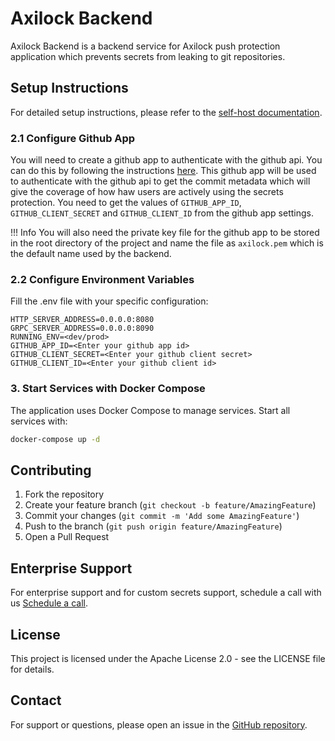 # Axilock Backend

Axilock Backend is a backend service for Axilock push protection application which prevents secrets from leaking to git repositories.

## Setup Instructions

For detailed setup instructions, please refer to the [self-host documentation](https://docs.axilock.ai/secret-prevention/self-host/backend/).


### 2.1 Configure Github App

You will need to create a github app to authenticate with the github api. You can do this by following the instructions [here](https://docs.github.com/en/apps/creating-github-apps/about-creating-github-apps/about-creating-github-apps). 
This github app will be used to authenticate with the github api to get the commit metadata which will give the coverage of how haw users are actively using the secrets protection. You need to get the values of `GITHUB_APP_ID`, `GITHUB_CLIENT_SECRET` and `GITHUB_CLIENT_ID` from the github app settings.

!!! Info
    You will also need the private key file for the github app to be stored in the root directory of the project and name the file as `axilock.pem` which is the default name used by the backend.  

### 2.2 Configure Environment Variables 

Fill the .env file with your specific configuration:

```env
HTTP_SERVER_ADDRESS=0.0.0.0:8080
GRPC_SERVER_ADDRESS=0.0.0.0:8090
RUNNING_ENV=<dev/prod>
GITHUB_APP_ID=<Enter your github app id>
GITHUB_CLIENT_SECRET=<Enter your github client secret>
GITHUB_CLIENT_ID=<Enter your github client id>
```

### 3. Start Services with Docker Compose

The application uses Docker Compose to manage services. Start all services with:

```bash
docker-compose up -d
```

## Contributing

1. Fork the repository
2. Create your feature branch (`git checkout -b feature/AmazingFeature`)
3. Commit your changes (`git commit -m 'Add some AmazingFeature'`)
4. Push to the branch (`git push origin feature/AmazingFeature`)
5. Open a Pull Request


## Enterprise Support

For enterprise support and for custom secrets support, schedule a call with us [Schedule a call](https://cal.com/axilock/support?overlayCalendar=true).

## License

This project is licensed under the Apache License 2.0 - see the LICENSE file for details.

## Contact

For support or questions, please open an issue in the [GitHub repository](https://github.com/axilock/axilock-backend).
